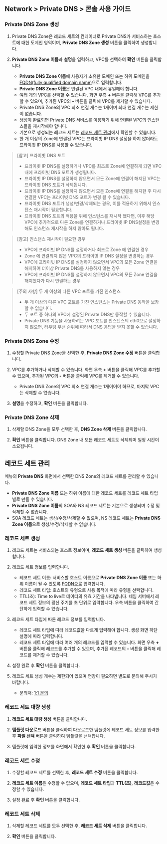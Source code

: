 ## Network > Private DNS > 콘솔 사용 가이드

### Private DNS Zone 생성

1. Private DNS Zone은 레코드 세트의 컨테이너로 Private DNS가 서비스하는 호스트에 대한 도메인 영역이며, **Private DNS Zone 생성** 버튼을 클릭하여 생성합니다.

2. **Private DNS Zone 이름**과 **설명**을 입력하고, VPC를 선택하여 **확인** 버튼을 클릭합니다.  

    - **Private DNS Zone 이름**에 사용자가 소유한 도메인 또는 하위 도메인을 [FQDN(fully qualified domain name)](https://en.wikipedia.org/wiki/Fully_qualified_domain_name)으로 입력합니다.
    - **Private DNS Zone 이름**은 연결된 VPC 내에서 유일해야 합니다.
    - 여러 개의 VPC를 선택할 수 있습니다. 화면 우측 **+** 버튼을 클릭해 VPC를 추가할 수 있으며, 추가된 VPC의 **-** 버튼을 클릭해 VPC를 제거할 수 있습니다.
    - Private DNS Zone의 VPC 최소 연결 개수는 1개이며 최대 연결 개수는 제한이 없습니다.
    - 생성이 완료되면 Private DNS 서비스를 이용하기 위해 연결된 VPC의 인스턴스들을 재시작해야 합니다.
    - 기본으로 생성되는 레코드 세트는 [레코드 세트 관리](./console-guide/#_1)에서 확인할 수 있습니다.
    - 한 개 이상의 Zone에 연결된 VPC는 프라이빗 IP DNS 설정을 하지 않더라도 프라이빗 IP DNS를 사용할 수 있습니다.


> [참고] 프라이빗 DNS 포트
> * 프라이빗 IP DNS를 설정하거나 VPC를 최초로 Zone에 연결하게 되면 VPC 내에 프라이빗 DNS 포트가 생성됩니다.
> * 프라이빗 IP DNS를 설정하지 않으면서 모든 Zone에 연결이 해지된 VPC는 프라이빗 DNS 포트가 삭제됩니다.
> * 프라이빗 IP DNS를 설정하지 않으면서 모든 Zone에 연결을 해지한 후 다시 연결한 VPC는 프라이빗 DNS 포트가 변경 될 수 있습니다.
> * 프라이빗 DNS 포트가 생성/변경/삭제되는 경우, 이를 적용하기 위해서 인스턴스 재시작이 필요합니다.
> * 프라이빗 DNS 포트의 적용을 위해 인스턴스를 재시작 했다면, 이후 해당 VPC에 추가적으로 다른 Zone를 연결하거나 프라이빗 IP DNS설정을 변경해도 인스턴스 재시작을 하지 않아도 됩니다.

> [참고] 인스턴스 재시작이 필요한 경우
> * VPC에 프라이빗 IP DNS를 설정하거나 최초로 Zone 에 연결한 경우
> * Zone 에 연결되지 않은 VPC의 프라이빗 IP DNS 설정을 변경하는 경우
> * VPC에 프라이빗 IP DNS를 설정하지 않으면서 VPC의 모든 Zone 연결을 해지하여 더이상 Private DNS를 사용하지 않는 경우
> * VPC에 프라이빗 IP DNS를 설정하지 않으면서 VPC의 모든 Zone 연결을 해지했다가 다시 연결하는 경우

> [주의 사항] 두 개 이상의 다른 VPC 포트를 가진 인스턴스
> * 두 개 이상의 다른 VPC 포트를 가진 인스턴스는 Private DNS 동작을 보장할 수 없습니다.
> * 두 포트 중 하나의 VPC에 설정된 Private DNS만 동작할 수 있습니다.
> * Private DNS 기능을 사용하려는 VPC 포트를 인스턴스의 eth0으로 설정하지 않으면, 라우팅 우선 순위에 따라서 DNS 응답을 받지 못할 수 있습니다.

### Private DNS Zone 수정

1. 수정할 Private DNS Zone을 선택한 후, **Private DNS Zone 수정** 버튼을 클릭합니다.

2. VPC를 추가하거나 삭제할 수 있습니다. 화면 우측 **+** 버튼을 클릭해 VPC를 추가할 수 있으며, 추가된 VPC의 **-** 버튼을 클릭해 VPC를 제거할 수 있습니다.
   - Private DNS Zone의 VPC 최소 연결 개수는 1개이어야 하므로, 마지막 VPC는 삭제할 수 없습니다.

3. **설명**을 수정하고, **확인** 버튼을 클릭합니다.

### Private DNS Zone 삭제

1. 삭제할 DNS Zone을 모두 선택한 후, **DNS Zone 삭제** 버튼을 클릭합니다.

2. **확인** 버튼을 클릭합니다. DNS Zone 내 모든 레코드 세트도 삭제되며 일정 시간이 소요됩니다.

## 레코드 세트 관리

메뉴의 **Private DNS** 화면에서 선택한 DNS Zone의 레코드 세트를 관리할 수 있습니다.

- **Private DNS Zone 이름** 또는 하위 이름에 대한 레코드 세트를 레코드 세트 타입별로 만들 수 있습니다.
- **Private DNS Zone 이름**의 SOA와 NS 레코드 세트는 기본으로 생성되며 수정 및 삭제할 수 없습니다.
- SOA 레코드 세트는 생성/수정/삭제할 수 없으며, NS 레코드 세트는 **Private DNS Zone 이름**으로 생성/수정/삭제할 수 없습니다.

### 레코드 세트 생성

1. 레코드 세트는 서비스되는 호스트 정보이며, **레코드 세트 생성** 버튼을 클릭하여 생성합니다.

2. 레코드 세트 정보를 입력합니다.

    - 레코드 세트 이름: 서비스할 호스트 이름으로 **Private DNS Zone 이름** 또는 하위 이름이 될 수 있도록 [FQDN](https://en.wikipedia.org/wiki/Fully_qualified_domain_name)으로 입력합니다.
    - 레코드 세트 타입: 호스트의 유형으로 사용 목적에 따라 유형을 선택합니다.
    - TTL(초): Time to live로 데이터의 유효 기간을 나타냅니다. 네임 서버에서 레코드 세트 정보의 갱신 주기를 초 단위로 입력합니다. 우측 버튼을 클릭하여 간단하게 입력할 수 있습니다.

3. 레코드 세트 타입에 따른 레코드 정보를 입력합니다.

    - 레코드 세트 타입에 따라 레코드값을 다르게 입력해야 합니다. 생성 화면 하단 설명에 따라 입력합니다.
    - 레코드 세트 타입에 따라 여러 개의 레코드를 입력할 수 있습니다. 화면 우측 **+** 버튼을 클릭해 레코드를 추가할 수 있으며, 추가된 레코드의 **-** 버튼을 클릭해 레코드를 제거할 수 있습니다.

4. 설정 완료 후 **확인** 버튼을 클릭합니다.

5. 레코드 세트 생성 개수는 제한되어 있으며 연장이 필요하면 별도로 문의해 주시기 바랍니다. 

    - 문의처: [1:1 문의](https://www.nhncloud.com/kr/support/inquiry?alias=tab3_02)

### 레코드 세트 대량 생성

1. **레코드 세트 대량 생성** 버튼을 클릭합니다.

2. **템플릿 다운로드** 버튼을 클릭하여 다운로드한 템플릿에 레코드 세트 정보를 입력한 후 **파일 선택** 버튼을 클릭하여 템플릿을 선택합니다.

3. 템플릿에 입력한 정보를 화면에서 확인한 후 **확인** 버튼을 클릭합니다.

### 레코드 세트 수정

1. 수정할 레코드 세트를 선택한 후, **레코드 세트 수정** 버튼을 클릭합니다.

2. **레코드 세트 이름**은 수정할 수 없으며, **레코드 세트 타입**과 **TTL(초)**, **레코드값**은 수정할 수 있습니다.

3. 설정 완료 후 **확인** 버튼을 클릭합니다.


### 레코드 세트 삭제

1. 삭제할 레코드 세트를 모두 선택한 후, **레코드 세트 삭제** 버튼을 클릭합니다.

2. **확인** 버튼을 클릭합니다.